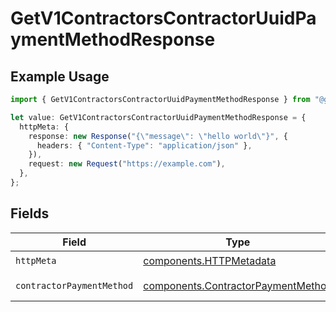 # GetV1ContractorsContractorUuidPaymentMethodResponse

## Example Usage

```typescript
import { GetV1ContractorsContractorUuidPaymentMethodResponse } from "@gusto/embedded-api/models/operations/getv1contractorscontractoruuidpaymentmethod.js";

let value: GetV1ContractorsContractorUuidPaymentMethodResponse = {
  httpMeta: {
    response: new Response("{\"message\": \"hello world\"}", {
      headers: { "Content-Type": "application/json" },
    }),
    request: new Request("https://example.com"),
  },
};
```

## Fields

| Field                                                                                    | Type                                                                                     | Required                                                                                 | Description                                                                              |
| ---------------------------------------------------------------------------------------- | ---------------------------------------------------------------------------------------- | ---------------------------------------------------------------------------------------- | ---------------------------------------------------------------------------------------- |
| `httpMeta`                                                                               | [components.HTTPMetadata](../../models/components/httpmetadata.md)                       | :heavy_check_mark:                                                                       | N/A                                                                                      |
| `contractorPaymentMethod`                                                                | [components.ContractorPaymentMethod](../../models/components/contractorpaymentmethod.md) | :heavy_minus_sign:                                                                       | Example response                                                                         |
